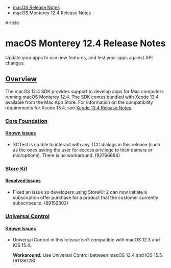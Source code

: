 - [macOS Release Notes](https://developer.apple.com/documentation/macos-release-notes)
- macOS Monterey 12.4 Release Notes

Article

# macOS Monterey 12.4 Release Notes

Update your apps to use new features, and test your apps against API changes.

## [Overview](https://developer.apple.com/documentation/macos-release-notes/macos-12_4-release-notes#Overview)

The macOS 12.4 SDK provides support to develop apps for Mac computers running macOS Monterey 12.4. The SDK comes bundled with Xcode 13.4, available from the Mac App Store. For information on the compatibility requirements for Xcode 13.4, see [Xcode 13.4 Release Notes](https://developer.apple.com/documentation/Xcode-Release-Notes/xcode-13_4-release-notes).

### [Core Foundation](https://developer.apple.com/documentation/macos-release-notes/macos-12_4-release-notes#Core-Foundation)

#### [Known Issues](https://developer.apple.com/documentation/macos-release-notes/macos-12_4-release-notes#Known-Issues)

- XCTest is unable to interact with any TCC dialogs in this release (such as the ones asking the user for access privilege to their camera or microphone). There is no workaround. (92766684)

### [Store Kit](https://developer.apple.com/documentation/macos-release-notes/macos-12_4-release-notes#Store-Kit)

#### [Resolved Issues](https://developer.apple.com/documentation/macos-release-notes/macos-12_4-release-notes#Resolved-Issues)

- Fixed an issue so developers using StoreKit 2 can now initiate a subscription offer purchase for a product that the customer currently subscribes to. (89152302)

### [Universal Control](https://developer.apple.com/documentation/macos-release-notes/macos-12_4-release-notes#Universal-Control)

#### [Known Issues](https://developer.apple.com/documentation/macos-release-notes/macos-12_4-release-notes#Known-Issues)

- Universal Control in this release isn’t compatible with macOS 12.3 and iOS 15.4.

  **Workaround:** Use Universal Control between macOS 12.4 and iOS 15.5. (91136128)
